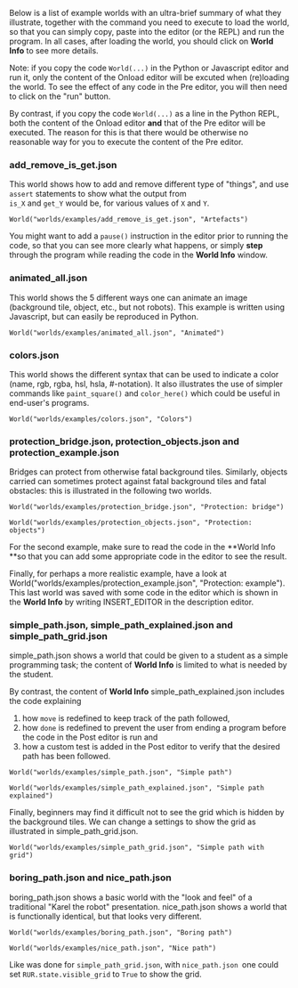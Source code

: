 Below is a list of example worlds with an ultra-brief summary of what they illustrate, together with the command you need to execute to load the world, so that you can simply copy, paste into the editor \(or the REPL\) and run the program. In all cases, after loading the world, you should click on **World Info** to see more details.

Note: if you copy the code `World(...)` in the Python or Javascript editor and run it, only the content of the Onload editor will be excuted when \(re\)loading the world.  To see the effect of any code in the Pre editor, you will then need to click on the "run" button.

By contrast, if you copy the code `World(...)` as a line in the Python REPL, both the content of the Onload editor **and** that of the Pre editor will be executed.  The reason for this is that there would be otherwise no reasonable way for you to execute the content of the Pre editor.

### add\_remove\_is\_get.json

This world shows how to add and remove different type of "things", and use `assert` statements to show what the output from  
`is_X` and `get_Y` would be, for various values of `X` and `Y`.

```
World("worlds/examples/add_remove_is_get.json", "Artefacts")
```

You might want to add a `pause()` instruction in the editor prior to running the code, so that you can see more clearly what happens, or simply **step** through the program while reading the code in the **World Info** window.

### animated\_all.json

This world shows the 5 different ways one can animate an image \(background tile, object, etc., but not robots\). This example is written using Javascript, but can easily be reproduced in Python.

```
World("worlds/examples/animated_all.json", "Animated")
```

### colors.json

This world shows the different syntax that can be used to indicate a color \(name, rgb, rgba, hsl, hsla, \#-notation\). It also illustrates the use of simpler commands like `paint_square()` and `color_here()` which could be useful in end-user's programs.

```
World("worlds/examples/colors.json", "Colors")
```

### protection\_bridge.json, protection\_objects.json and protection\_example.json

Bridges can protect from otherwise fatal background tiles. Similarly, objects carried can sometimes protect against fatal background tiles and fatal obstacles: this is illustrated in the following two worlds.

```
World("worlds/examples/protection_bridge.json", "Protection: bridge")

World("worlds/examples/protection_objects.json", "Protection: objects")
```

For the second example, make sure to read the code in the **World Info **so that you can add some appropriate code in the editor to see the result.

Finally, for perhaps a more realistic example, have a look at World\("worlds/examples/protection\_example.json", "Protection: example"\). This last world was saved with some code in the editor which is shown in the **World Info** by writing INSERT\_EDITOR in the description editor.

### simple\_path.json, simple\_path\_explained.json and simple\_path\_grid.json

simple\_path.json shows a world that could be given to a student as a simple programming task; the content of **World Info** is limited to what is needed by the student.

By contrast, the content of **World Info** simple\_path\_explained.json includes the code explaining 

1. how `move` is redefined to keep track of the path followed,
2. how `done` is redefined to prevent the user from ending a program before the code in the Post editor is run and 
3. how a custom test is added in the Post editor to verify that the desired path has been followed.

```
World("worlds/examples/simple_path.json", "Simple path")

World("worlds/examples/simple_path_explained.json", "Simple path explained")
```

Finally, beginners may find it difficult not to see the grid which is hidden by the background tiles.  We can change a settings to show the grid as illustrated in simple\_path\_grid.json.

```
World("worlds/examples/simple_path_grid.json", "Simple path with grid")
```

### boring\_path.json and nice\_path.json

boring\_path.json shows a basic world with the "look and feel" of a traditional "Karel the robot" presentation. nice\_path.json shows a world that is functionally identical, but that looks very different.

```
World("worlds/examples/boring_path.json", "Boring path")

World("worlds/examples/nice_path.json", "Nice path")
```

Like was done for `simple_path_grid.json`, with `nice_path.json `one could set `RUR.state.visible_grid` to `True` to show the grid.

